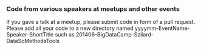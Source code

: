 ### Code from various speakers at meetups and other events

If you gave a talk at a meetup, please submit code in form of a pull request. 
Please add all your code to a new directory named yyyymm-EventName-Speaker-ShortTitle such as 201406-BigDataCamp-Szilard-DataScMethodsTools

